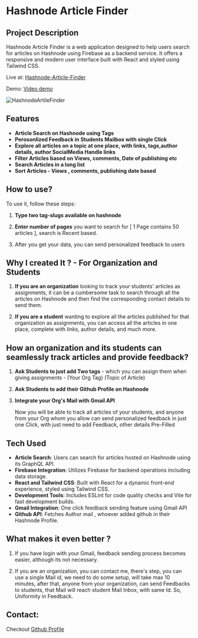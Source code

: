 # Hashnode Article Finder

## Project Description
Hashnode Article Finder is a web application designed to help users search for articles on Hashnode using Firebase as a backend service. It offers a responsive and modern user interface built with React and styled using Tailwind CSS.

Live at: [Hashnode-Article-Finder](https://hashnode-article-fetcher.vercel.app/)

Demo: [Video demo](https://github.com/user-attachments/assets/3bf4fb77-fe3e-4663-ace4-207313e01a0a)

![HashnodeArtileFinder](https://github.com/user-attachments/assets/74e0b47e-637a-4d22-b0b2-e01d7c1a6b0c)

## Features 
- **Article Search on Hashnode using Tags**
- **Perosonlized Feedback in Students Mailbox with single Click**
- **Explore all articles on a topic at one place, with links, tags,author details, author SocialMedia Handle links**
- **Filter Articles based on Views, comments, Date of publishing etc**
- **Search Articles in a long list**
- **Sort Articles - Views , comments, publishing date based**

## How to use?
To use it, follow these steps:

1. **Type two tag-slugs available on hashnode**

2. **Enter number of pages** you want to search for [ 1 Page contains 50 articles ], search is Recent based.

3. After you get your data, you can send personalized feedback to users
  

## Why I created It ? - For Organization and Students

1. **If you are an organization** looking to track your students' articles as assignments, it can be a cumbersome task
to search through all the articles on Hashnode and then find the corresponding contact details to send them.

2. **If you are a student** wanting to explore all the articles published for that organization as assignments,
you can access all the articles in one place, complete with links, author details, and much more.


## How an organization and its students can seamlessly track articles and provide feedback?

1. **Ask Students to just add Two tags** - which you can assign them when giving assignments - (Your Org Tag) (Topic of Article)
2. **Ask Students to add their Github Profile on Hashnode**
3. **Integrate your Org's Mail with Gmail API**

   Now you will be able to track all articles of your students, and anyone from your Org whom you allow can send
   personalized feedback in just one Click, with just need to add Feedback, other details Pre-Filled
   
## Tech Used
- **Article Search**: Users can search for articles hosted on Hashnode using its GraphQL API.
- **Firebase Integration**: Utilizes Firebase for backend operations including data storage.
- **React and Tailwind CSS**: Built with React for a dynamic front-end experience, styled using Tailwind CSS.
- **Development Tools**: Includes ESLint for code quality checks and Vite for fast development builds.
- **Gmail Integration**: One click feedback sending feature using Gmail API
- **Github API**: Fetches Author mail , whoever added github in their Hashnode Profile.


## What makes it even better ?

1. If you have login with your Gmail, feedback sending process becomes easier, although its not necessary.

2. If you are an organization, you can contact me, there's step, you can use a single Mail id, we need to do some setup,
will take max 10 minutes, after that, anyone from your organization, can send Feedbacks to students, that Mail will
reach student Mail Inbox, with same Id. So, Uniformity in Feedback.

## Contact:
Checkout [Github Profile](https://github.com/imnakul)

